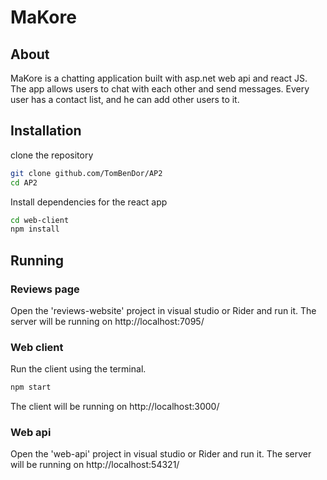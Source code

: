 # MaKore

## About
MaKore is a chatting application built with asp.net web api and react JS.
The app allows users to chat with each other and send messages.
Every user has a contact list, and he can add other users to it.


## Installation
clone the repository
```bash
git clone github.com/TomBenDor/AP2
cd AP2
```
Install dependencies for the react app
```bash
cd web-client
npm install
```

## Running
### Reviews page
Open the 'reviews-website' project in visual studio or Rider and run it.
The server will be running on http://localhost:7095/
### Web client
Run the client using the terminal.
```bash
npm start
```
The client will be running on http://localhost:3000/
### Web api
Open the 'web-api' project in visual studio or Rider and run it.
The server will be running on http://localhost:54321/
